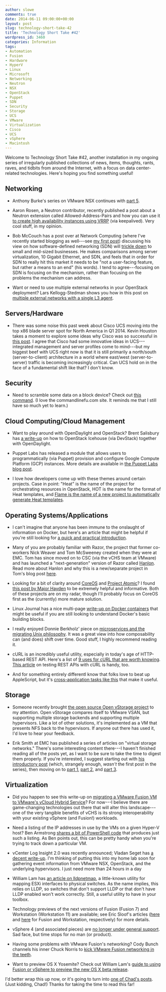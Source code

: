 ```yaml
---
author: slowe
comments: true
date: 2014-06-11 09:00:00+00:00
layout: post
slug: technology-short-take-42
title: 'Technology Short Take #42'
wordpress_id: 3460
categories: Information
tags:
- Automation
- Fusion
- Hardware
- HyperV
- Linux
- Microsoft
- Networking
- Neutron
- NSX
- OpenStack
- Puppet
- SDN
- Security
- Storage
- UCS
- VMware
- Virtualization
- Cisco
- UCS
- vSphere
- Macintosh
---
```


Welcome to Technology Short Take #42, another installation in my ongoing series of irregularly published collections of news, items, thoughts, rants, raves, and tidbits from around the Internet, with a focus on data center-related technologies. Here's hoping you find something useful!

## Networking

* Anthony Burke's series on VMware NSX continues with [part 5](http://networkinferno.net/installing-vmware-nsx-part-5).

* Aaron Rosen, a Neutron contributor, recently published a post about a Neutron extension called Allowed-Address-Pairs and how you can use it [to create high availability instances using VRRP](http://blog.aaronorosen.com/implementing-high-availability-instances-with-neutron-using-vrrp/) (via keepalived). Very cool stuff, in my opinion.

* Bob McCouch has a post over at Network Computing (where I've recently started blogging as well---see [my first post](http://www.networkcomputing.com/cloud-infrastructure/virtual-machines-vs-containers-a-matter-of-scope/a/d-id/1269190)) discussing his view on how software-defined networking (SDN) will [trickle down](http://www.networkcomputing.com/sdn-waiting-for-the-trickle-down-effect/a/d-id/1204407) to small and mid-sized businesses. He makes comparisons among server virtualization, 10 Gigabit Ethernet, and SDN, and feels that in order for SDN to really hit this market it needs to be "not a user-facing feature, but rather a means to an end" (his words). I tend to agree---focusing on SDN is focusing on the mechanism, rather than focusing on the problems the mechanism can address.

* Want or need to use multiple external networks in your OpenStack deployment? Lars Kellogg-Stedman shows you how in this post on [multiple external networks with a single L3 agent](http://blog.oddbit.com/2014/05/28/multiple-external-networks-wit/).

## Servers/Hardware

* There was some noise this past week about Cisco UCS moving into the top x86 blade server spot for North America in Q1 2014. Kevin Houston takes a moment to explore some ideas why Cisco was so successful in [this post](http://bladesmadesimple.com/2014/06/the-secret-to-how-cisco-took-the-1-blade-server-spot/). I agree that Cisco had some innovative ideas in UCS---integrated management and server profiles come to mind---but my biggest beef with UCS right now is that it is still primarily a north/south (server-to-client) architecture in a world where east/west (server-to-server) traffic is becoming increasingly critical. Can UCS hold on in the face of a fundamental shift like that? I don't know.

## Security

* Need to scramble some data on a block device? Check out [this command](http://www.commandlinefu.com/commands/view/13440/securely-destroy-data-on-given-device-hugely-faster-than-devurandom). (I love the commandlinefu.com site. It reminds me that I still have so much yet to learn.)

## Cloud Computing/Cloud Management

* Want to play around with OpenDaylight and OpenStack? Brent Salisbury has [a write-up](http://networkstatic.net/updated-devstack-opendaylight-vm-image-for-openstack-icehouse/) on how to OpenStack Icehouse (via DevStack) together with OpenDaylight.

* Puppet Labs has released a module that allows users to programmatically (via Puppet) provision and configure Google Compute Platform (GCP) instances. More details are available in [the Puppet Labs blog post](http://puppetlabs.com/blog/automate-google-compute-engine-puppet).

* I love how developers come up with these themes around certain projects. Case in point: "Heat" is the name of the project for orchestrating resources in OpenStack, HOT is the name for the format of Heat templates, and [Flame is the name of a new project to automatically generate Heat templates](http://dev.cloudwatt.com/en/blog/introducing-flame-automatic-heat-template-generation.html).

## Operating Systems/Applications

* I can't imagine that anyone has been immune to the onslaught of information on Docker, but here's an article that might be helpful if you're still looking for [a quick and practical introduction](http://developerblog.redhat.com/2014/05/15/practical-introduction-to-docker-containers/).

* Many of you are probably familiar with Razor, the project that former co-workers Nick Weaver and Tom McSweeney created when they were at EMC. Tom has since moved on to CSC (via the vCHS team at VMware) and has launched a "next-generation" version of Razor called [Hanlon](https://github.com/csc/Hanlon). Read more about Hanlon and why this is a new/separate project in Tom's blog post [here](http://osclouds.wordpress.com/2014/05/22/announcing-hanlon-and-the-hanlon-microkernel/).

* Looking for a bit of clarity around [CoreOS](https://coreos.com) and [Project Atomic](http://www.projectatomic.io)? I found [this post by Major Hayden](http://major.io/2014/05/13/coreos-vs-project-atomic-a-review/) to be extremely helpful and informative. Both of these projects are on my radar, though I'll probably focus on CoreOS first as the (currently) more mature solution.

* Linux Journal has a nice multi-page [write-up on Docker containers](http://www.linuxjournal.com/content/docker-lightweight-linux-containers-consistent-development-and-deployment) that might be useful if you are still looking to understand Docker's basic building blocks.

* I really enjoyed Donnie Berkholz' piece on [microservices and the migrating Unix philosophy](http://redmonk.com/dberkholz/2014/05/20/microservices-and-the-migrating-unix-philosophy/). It was a great view into how composability can (and does) shift over time. Good stuff, I highly recommend reading it.

* cURL is an incredibly useful utility, especially in today's age of HTTP-based REST API. Here's a list of [9 uses for cURL that are worth knowing](http://httpkit.com/resources/HTTP-from-the-Command-Line/). [This article](http://blogs.plexibus.com/2009/01/15/rest-esting-with-curl/) on testing REST APIs with cURL is handy, too.

* And for something entirely differentI know that folks love to beat up AppleScript, but it's [cross-application tasks like this](http://iworkautomation.com/keynote/examples-doc-from-outline.html) that make it useful.

## Storage

* Someone recently brought [the open source Open vStorage project](http://www.openvstorage.com/) to my attention. Open vStorage compares itself to VMware VSAN, but supporting multiple storage backends and supporting multiple hypervisors. Like a lot of other solutions, it's implemented as a VM that presents NFS back to the hypervisors. If anyone out there has used it, I'd love to hear your feedback.

* Erik Smith at EMC has published a series of articles on "virtual storage networks." There's some interesting content there---I haven't finished reading all of the posts yet, as I want to be sure to take the time to digest them properly. If you're interested, I suggest starting out with [his introductory post](http://brasstacksblog.typepad.com/brass-tacks/2014/04/an-introduction-to-virtual-storage-networks.html) (which, strangely enough, _wasn't_ the first post in the series), then moving on to [part 1](http://brasstacksblog.typepad.com/brass-tacks/2014/04/virtual-storage-networks-part-1.html), [part 2](http://brasstacksblog.typepad.com/brass-tacks/2014/04/virtual-storage-networks-part-2-requirements-for-multi-tenant-storage.html), and [part 3](http://brasstacksblog.typepad.com/brass-tacks/2014/05/virtual-storage-networks-part-3-multi-tenant-capable-topologies.html).

## Virtualization

* Did you happen to see this write-up on [migrating a VMware Fusion VM to VMware's vCloud Hybrid Service](https://blogs.vmware.com/vcloud/2014/04/migrate-vmware-fusion-vm-vcloud-hybrid-service.html)? For now---I believe there are game-changing technologies out there that will alter this landscape---one of the very tangible benefits of vCHS is its strong interoperability with your existing vSphere (and Fusion!) workloads.

* Need a listing of the IP addresses in use by the VMs on a given Hyper-V host? Ben Armstrong [shares a bit of PowerShell code](http://blogs.msdn.com/b/virtual_pc_guy/archive/2014/04/18/listing-all-the-ip-addresses-used-by-vms.aspx) that produces just such a listing. As Ben points out, this can be pretty handy when you're trying to track down a particular VM.

* vCenter Log Insight 2.0 was recently announced; Vladan Seget has [a decent write-up](http://www.vladan.fr/vmware-vcenter-log-insight-2-0-faster-machine-learning-capabilities/). I'm thinking of putting this into my home lab soon for gathering event information from VMware NSX, OpenStack, and the underlying hypervisors. I just need more than 24 hours in a day

* William Lam has [an article on lldpnetmap](http://www.virtuallyghetto.com/2014/05/quick-tip-lldpnetmap-a-handy-utility-to-map-pnic-to-pswitch-on-esxi.html), a little-known utility for mapping ESXi interfaces to physical switches. As the name implies, this relies on LLDP, so switches that don't support LLDP or that don't have LLDP enabled won't work correctly. Still, a useful utility to have in your toolbox.

* Technology previews of the next versions of Fusion (Fusion 7) and Workstation (Workstation 11) are available; see Eric Sloof's articles ([here](http://www.ntpro.nl/blog/archives/2639-VMware-Fusion-7-Technology-Preview-Now-Available.html) and [here](http://www.ntpro.nl/blog/archives/2638-VMware-Workstation-11-Technology-Preview-Now-Available.html) for Fusion and Workstation, respectively) for more details.

* vSphere 4 (and associated pieces) are [no longer under general support](http://planetvm.net/blog/?p=2684). Sad face, but time stops for no man (or product).

* Having some problems with VMware Fusion's networking? Cody Bunch channels his inner Chuck Norris to [kick VMware Fusion networking in the teeth](http://openstack.prov12n.com/kicking-vmware-fusion-networking-in-the-teeth/).

* Want to preview OS X Yosemite? Check out William Lam's [guide to using Fusion or vSphere to preview the new OS X beta release](http://www.virtuallyghetto.com/2014/06/test-drive-apple-osx-10-10-yosemite-on-vmware-fusion-vsphere.html).

I'd better wrap this up now, or it's going to turn into [one of Chad's posts](http://virtualgeek.typepad.com/virtual_geek/2014/03/a-few-thoughts-and-opinions-on-vsan-and-hyperconvergence.html). (Just kidding, Chad!) Thanks for taking the time to read this far!

